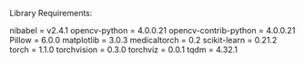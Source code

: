 Library Requirements:

nibabel = v2.4.1
opencv-python = 4.0.0.21
opencv-contrib-python = 4.0.0.21
Pillow = 6.0.0
matplotlib = 3.0.3
medicaltorch = 0.2
scikit-learn = 0.21.2
torch = 1.1.0
torchvision = 0.3.0
torchviz = 0.0.1
tqdm = 4.32.1
